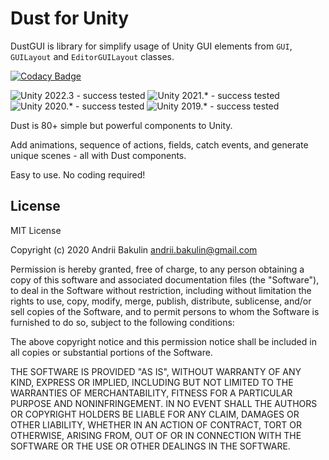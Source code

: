 # Dust for Unity

DustGUI is library for simplify usage of Unity GUI elements from `GUI`, `GUILayout` and `EditorGUILayout` classes.

[![Codacy Badge](https://app.codacy.com/project/badge/Grade/f0619421a1a24563ae96591a81d430a5)](https://app.codacy.com/gh/andrii-bakulin/Dust/dashboard?utm_source=gh&utm_medium=referral&utm_content=&utm_campaign=Badge_grade)

![Unity 2022.3 - success tested](https://img.shields.io/static/v1?label=Unity%202022.3&message=tested&color=success)
![Unity 2021.* - success tested](https://img.shields.io/static/v1?label=Unity%202021.*&message=tested&color=success)
![Unity 2020.* - success tested](https://img.shields.io/static/v1?label=Unity%202020.1&message=tested&color=success)
![Unity 2019.* - success tested](https://img.shields.io/static/v1?label=Unity%202019.*&message=tested&color=success)

Dust is 80+ simple but powerful components to Unity.

Add animations, sequence of actions, fields, catch events, and generate unique scenes - all with Dust components.

Easy to use. No coding required!

## License

MIT License

Copyright (c) 2020 Andrii Bakulin <andrii.bakulin@gmail.com>

Permission is hereby granted, free of charge, to any person obtaining a copy
of this software and associated documentation files (the "Software"), to deal
in the Software without restriction, including without limitation the rights
to use, copy, modify, merge, publish, distribute, sublicense, and/or sell
copies of the Software, and to permit persons to whom the Software is
furnished to do so, subject to the following conditions:

The above copyright notice and this permission notice shall be included in all
copies or substantial portions of the Software.

THE SOFTWARE IS PROVIDED "AS IS", WITHOUT WARRANTY OF ANY KIND, EXPRESS OR
IMPLIED, INCLUDING BUT NOT LIMITED TO THE WARRANTIES OF MERCHANTABILITY,
FITNESS FOR A PARTICULAR PURPOSE AND NONINFRINGEMENT. IN NO EVENT SHALL THE
AUTHORS OR COPYRIGHT HOLDERS BE LIABLE FOR ANY CLAIM, DAMAGES OR OTHER
LIABILITY, WHETHER IN AN ACTION OF CONTRACT, TORT OR OTHERWISE, ARISING FROM,
OUT OF OR IN CONNECTION WITH THE SOFTWARE OR THE USE OR OTHER DEALINGS IN THE
SOFTWARE.
